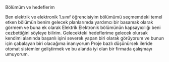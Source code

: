 Bölümüm ve hedeflerim

Ben elektrik ve elektronik 1.sınıf öğrencisiyim bölümümü seçmemdeki temel etken bölümün benim gelecek planlarımda yardımcı bir basamak olarak görmem ve buna ek olarak
Elektrik Elektronik bölümünün kapsayıcılığı beni cezbettiğini söyleye bilirim. Gelecekteki hedeflerime gelecek olursak kendimi alanında başarılı işini severek yapan biri olarak görüyorum ve bunun için çabalayan biri olacağıma inanıyorum
Proje bazlı düşünürsek ileride otomat sistemler geliştirmek ve bu alanda iyi olan bir firmada çalışmayı umuyorum.
